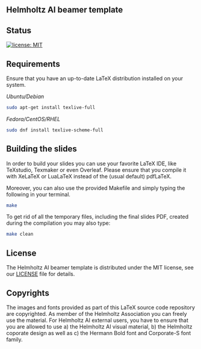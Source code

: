 ## Helmholtz AI beamer template

Status
------

[![license: MIT](https://img.shields.io/badge/License-MIT-blue.svg)](https://opensource.org/licenses/MIT)

Requirements
------------

Ensure that you have an up-to-date LaTeX distribution installed on your system. 

*Ubuntu/Debian*

``` bash
sudo apt-get install texlive-full
```

*Fedora/CentOS/RHEL*

``` bash
sudo dnf install texlive-scheme-full
```

Building the slides
-------------------

In order to build your slides you can use your favorite LaTeX IDE, like TeXstudio, Texmaker or even Overleaf. Please ensure that you compile it with XeLaTeX or LuaLaTeX instead of the (usual default) pdfLaTeX.

Moreover, you can also use the provided Makefile and simply typing the following in your terminal.

``` bash
make
```

To get rid of all the temporary files, including the final slides PDF, created during the compilation you may also type:

``` bash
make clean
```

License
-------

The Helmholtz AI beamer template is distributed under the MIT license, see our [LICENSE](LICENSE) file for details.

Copyrights
----------

The images and fonts provided as part of this LaTeX source code repository are copyrighted. As member of the Helmholtz Association you can freely use the material. For Helmholtz AI external users, you have to ensure that you are allowed to use a) the Helmholtz AI visual material, b) the Helmholtz coporate design as well as c) the Hermann Bold font and Corporate-S font family.

